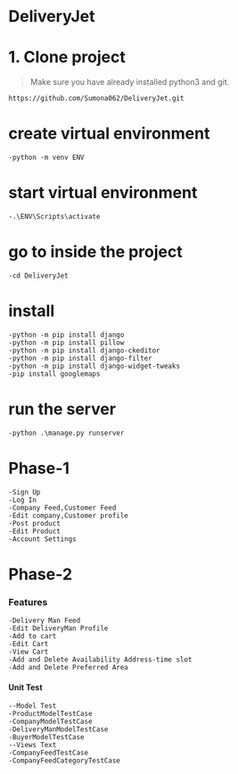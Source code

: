 # DeliveryJet

# 1. Clone project
> Make sure you have already installed python3 and git.
```
https://github.com/Sumona062/DeliveryJet.git
```
# create virtual environment 
```
-python -m venv ENV
```
# start virtual environment 
```
-.\ENV\Scripts\activate
```


# go to inside the project
```
-cd DeliveryJet
```
# install
```
-python -m pip install django
-python -m pip install pillow
-python -m pip install django-ckeditor
-python -m pip install django-filter
-python -m pip install django-widget-tweaks
-pip install googlemaps
```
# run the server
```
-python .\manage.py runserver
```

# Phase-1
```
-Sign Up
-Log In
-Company Feed,Customer Feed
-Edit company,Customer profile
-Post product
-Edit Product
-Account Settings
```
# Phase-2
### Features
```
-Delivery Man Feed
-Edit DeliveryMan Profile
-Add to cart
-Edit Cart
-View Cart
-Add and Delete Availability Address-time slot
-Add and Delete Preferred Area
```
#### Unit Test
```
--Model Test
-ProductModelTestCase
-CompanyModelTestCase
-DeliveryManModelTestCase
-BuyerModelTestCase
--Views Text
-CompanyFeedTestCase
-CompanyFeedCategoryTestCase
```